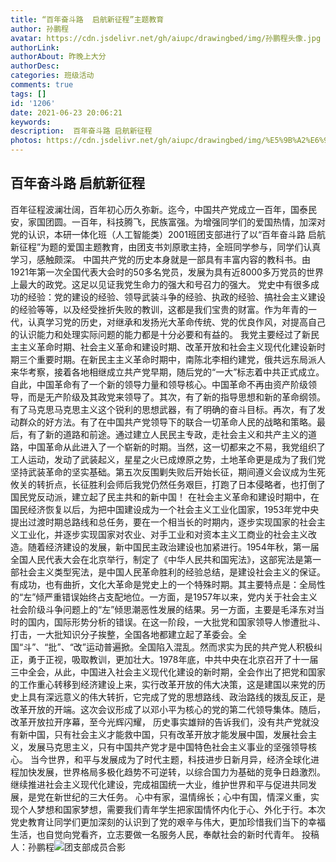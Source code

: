 ```yaml
---
title: “百年奋斗路  启航新征程”主题教育
author: 孙鹏程
avatar: https://cdn.jsdelivr.net/gh/aiupc/drawingbed/img/孙鹏程头像.jpg
authorLink: 
authorAbout: 昨晚上大分
authorDesc: 
categories: 班级活动
comments: true
tags: []
id: '1206'
date: 2021-06-23 20:06:21
keywords:
description:  百年奋斗路 启航新征程
photos: https://cdn.jsdelivr.net/gh/aiupc/drawingbed/img/%E5%9B%A2%E6%94%AF%E9%83%A8%E6%88%90%E5%91%98%E5%90%88%E5%BD%B1.jpeg
---
```


## 百年奋斗路 启航新征程

百年征程波澜壮阔，百年初心历久弥新。迄今，中国共产党成立一百年，国泰民安，家国团圆。一百年，科技腾飞，民族富强。为增强同学们的爱国热情，加深对党的认识，本研一体化班（人工智能类）2001班团支部进行了以“百年奋斗路 启航新征程”为题的爱国主题教育，由团支书刘原歌主持，全班同学参与，同学们认真学习，感触颇深。 中国共产党的历史本身就是一部具有丰富内容的教科书。由1921年第一次全国代表大会时的50多名党员，发展为具有近8000多万党员的世界上最大的政党。这足以见证我党生命力的强大和号召力的强大。 党史中有很多成功的经验：党的建设的经验、领导武装斗争的经验、执政的经验、搞社会主义建设的经验等等，以及经受挫折失败的教训，这都是我们宝贵的财富。作为年青的一代，认真学习党的历史，对继承和发扬光大革命传统、党的优良作风，对提高自己的认识能力和处理实际问题的能力都是十分必要和有益的。 我党主要经过了新民主主义革命时期、社会主义革命和建设时期、改革开放和社会主义现代化建设新时期三个重要时期。在新民主主义革命时期中，南陈北李相约建党，俄共远东局派人来华考察，接着各地相继成立共产党早期，随后党的“一大”标志着中共正式成立。自此，中国革命有了一个新的领导力量和领导核心。中国革命不再由资产阶级领导，而是无产阶级及其政党来领导了。其次，有了新的指导思想和新的革命纲领。有了马克思马克思主义这个锐利的思想武器，有了明确的奋斗目标。再次，有了发动群众的好方法。有了在中国共产党领导下的联合一切革命人民的战略和策略。最后，有了新的道路和前途。通过建立人民民主专政，走社会主义和共产主义的道路，中国革命从此进入了一个崭新的时期。当然，这一切都来之不易，我党组织了工人运动，发动了武装起义，星星之火已成燎原之势，土地革命更是成为了我们党坚持武装革命的坚实基础。第五次反围剿失败后开始长征，期间遵义会议成为生死攸关的转折点，长征胜利会师后我党仍然任务艰巨，打跑了日本侵略者，也打倒了国民党反动派，建立起了民主共和的新中国！ 在社会主义革命和建设时期中，在国民经济恢复以后，为把中国建设成为一个社会主义工业化国家，1953年党中央提出过渡时期总路线和总任务，要在一个相当长的时期内，逐步实现国家的社会主义工业化，并逐步实现国家对农业、对手工业和对资本主义工商业的社会主义改造。随着经济建设的发展，新中国民主政治建设也加紧进行。1954年秋，第一届全国人民代表大会在北京举行，制定了《中华人民共和国宪法》，这部宪法是第一部社会主义类型宪法，是中国人民革命胜利的经验总结，是建设社会主义的保证。有成功，也有曲折，文化大革命是党史上的一个特殊时期。其主要特点是：全局性的“左”倾严重错误始终占支配地位。一方面，是1957年以来，党内关于社会主义社会阶级斗争问题上的“左”倾思潮恶性发展的结果。另一方面，主要是毛泽东对当时的国内，国际形势分析的错误。在这一阶段，一大批党和国家领导人惨遭批斗、打击，一大批知识分子挨整，全国各地都建立起了革委会。全国“斗”、“批”、“改”运动普遍掀。全国陷入混乱。然而求实为民的共产党人积极纠正，勇于正视，吸取教训，更加壮大。1978年底，中共中央在北京召开了十一届三中全会，从此，中国进入社会主义现代化建设的新时期，全会作出了把党和国家的工作重心转移到经济建设上来，实行改革开放的伟大决策，这是建国以来党的历史上具有深远意义的伟大转折，它完成了党的思想路线、政治路线的拨乱反正，是改革开放的开端。这次会议形成了以邓小平为核心的党的第二代领导集体。随后，改革开放拉开序幕，至今光辉闪耀， 历史事实雄辩的告诉我们，没有共产党就没有新中国，只有社会主义才能救中国，只有改革开放才能发展中国，发展社会主义，发展马克思主义，只有中国共产党才是中国特色社会主义事业的坚强领导核心。 当今世界，和平与发展成为了时代主题，科技进步日新月异，经济全球化进程加快发展，世界格局多极化趋势不可逆转，以综合国力为基础的竞争日趋激烈。继续推进社会主义现代化建设，完成祖国统一大业，维护世界和平与促进共同发展，是党在新世纪的三大任务。 心中有家，温情绵长；心中有国，情深义重，实现个人梦想和国家梦想，需要我们青年学生把家国情怀内化于心、外化于行。本次党史教育让同学们更加深刻的认识到了党的艰辛与伟大，更加珍惜我们当下的幸福生活，也自觉向党看齐，立志要做一名服务人民，奉献社会的新时代青年。 投稿人：孙鹏程![团支部成员合影](https://cdn.jsdelivr.net/gh/aiupc/drawingbed/img/%E5%9B%A2%E6%94%AF%E9%83%A8%E6%88%90%E5%91%98%E5%90%88%E5%BD%B1.jpeg)